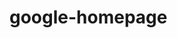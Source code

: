 # google-homepage
<a href="http://www.theodinproject.com/web-development-101/html-css?ref=lnav"></a>

